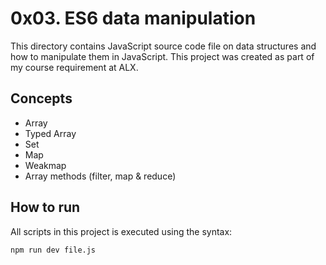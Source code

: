 # 0x03. ES6 data manipulation
This directory contains JavaScript source code file on data structures and how to manipulate them in JavaScript. This project was created as part of my course requirement at ALX.

## Concepts
* Array
* Typed Array
* Set
* Map
* Weakmap
* Array methods (filter, map & reduce)

## How to run
All scripts in this project is executed using the syntax:

`npm run dev file.js`
